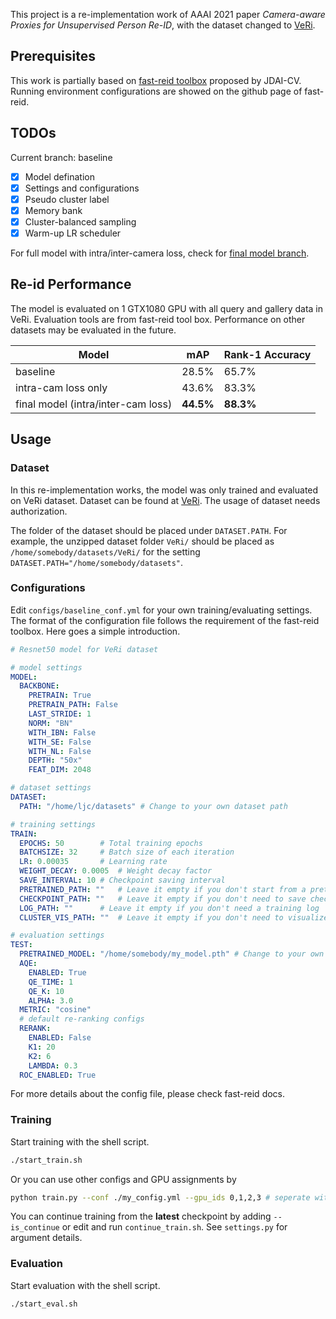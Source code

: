 This project is a re-implementation work of AAAI 2021 paper *Camera-aware Proxies for Unsupervised Person Re-ID*, with the dataset changed to [VeRi](https://vehiclereid.github.io/VeRi/).

## Prerequisites

This work is partially based on [fast-reid toolbox](https://github.com/JDAI-CV/fast-reid/tree/master) proposed by JDAI-CV. Running environment configurations are showed on the github page of fast-reid.

## TODOs

Current branch: baseline

- [x] Model defination
- [x] Settings and configurations
- [x] Pseudo cluster label
- [x] Memory bank
- [x] Cluster-balanced sampling
- [x] Warm-up LR scheduler

For full model with intra/inter-camera loss, check for [final model branch](https://github.com/RikoLi/camera-aware-re-implementation/tree/final-model).

## Re-id Performance

The model is evaluated on 1 GTX1080 GPU with all query and gallery data in VeRi. Evaluation tools are from fast-reid tool box. Performance on other datasets may be evaluated in the future.


Model | mAP | Rank-1 Accuracy
--    | --  | --
baseline | 28.5% | 65.7%
intra-cam loss only | 43.6% | 83.3%
final model (intra/inter-cam loss) | **44.5%** | **88.3%**

## Usage

### Dataset

In this re-implementation works, the model was only trained and evaluated on VeRi dataset. Dataset can be found at [VeRi](https://vehiclereid.github.io/VeRi/). The usage of dataset needs authorization.

The folder of the dataset should be placed under `DATASET.PATH`. For example, the unzipped dataset folder `VeRi/` should be placed as `/home/somebody/datasets/VeRi/` for the setting `DATASET.PATH="/home/somebody/datasets"`.

### Configurations

Edit `configs/baseline_conf.yml` for your own training/evaluating settings. The format of the configuration file follows the requirement of the fast-reid toolbox. Here goes a simple introduction.

```yml
# Resnet50 model for VeRi dataset

# model settings
MODEL:
  BACKBONE:
    PRETRAIN: True
    PRETRAIN_PATH: False
    LAST_STRIDE: 1
    NORM: "BN"
    WITH_IBN: False
    WITH_SE: False
    WITH_NL: False
    DEPTH: "50x"
    FEAT_DIM: 2048

# dataset settings
DATASET:
  PATH: "/home/ljc/datasets" # Change to your own dataset path

# training settings
TRAIN:
  EPOCHS: 50		# Total training epochs
  BATCHSIZE: 32		# Batch size of each iteration
  LR: 0.00035		# Learning rate
  WEIGHT_DECAY: 0.0005	# Weight decay factor
  SAVE_INTERVAL: 10	# Checkpoint saving interval
  PRETRAINED_PATH: ""	# Leave it empty if you don't start from a pretrained model
  CHECKPOINT_PATH: ""	# Leave it empty if you don't need to save checkpoints
  LOG_PATH: ""		# Leave it empty if you don't need a training log
  CLUSTER_VIS_PATH: ""	# Leave it empty if you don't need to visualize clustering results

# evaluation settings
TEST:
  PRETRAINED_MODEL: "/home/somebody/my_model.pth" # Change to your own model
  AQE:
    ENABLED: True
    QE_TIME: 1
    QE_K: 10
    ALPHA: 3.0
  METRIC: "cosine"
  # default re-ranking configs
  RERANK:
    ENABLED: False
    K1: 20
    K2: 6
    LAMBDA: 0.3
  ROC_ENABLED: True
```

For more details about the config file, please check fast-reid docs.

### Training

Start training with the shell script.

```bash
./start_train.sh
```
Or you can use other configs and GPU assignments by

```bash
python train.py --conf ./my_config.yml --gpu_ids 0,1,2,3 # seperate with "," when using more than one GPU
```

You can continue training from the **latest** checkpoint by adding `--is_continue` or edit and run `continue_train.sh`. See `settings.py` for argument details.

### Evaluation

Start evaluation with the shell script.

```bash
./start_eval.sh
```
